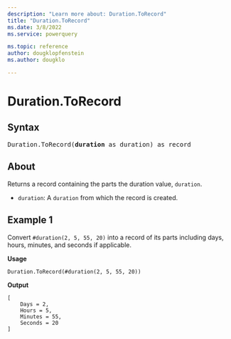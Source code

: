 ```yaml
---
description: "Learn more about: Duration.ToRecord"
title: "Duration.ToRecord"
ms.date: 3/8/2022
ms.service: powerquery

ms.topic: reference
author: dougklopfenstein
ms.author: dougklo

---
```

# Duration.ToRecord

## Syntax

<pre>
Duration.ToRecord(<b>duration</b> as duration) as record
</pre>
  
## About

Returns a record containing the parts the duration value, `duration`.

* `duration`: A `duration` from which the record is created.

## Example 1

Convert `#duration(2, 5, 55, 20)` into a record of its parts including days, hours, minutes, and seconds if applicable.

**Usage**

```powerquery-m
Duration.ToRecord(#duration(2, 5, 55, 20))
```

**Output**

```powerquery-m
[
    Days = 2,
    Hours = 5,
    Minutes = 55,
    Seconds = 20
]
```

